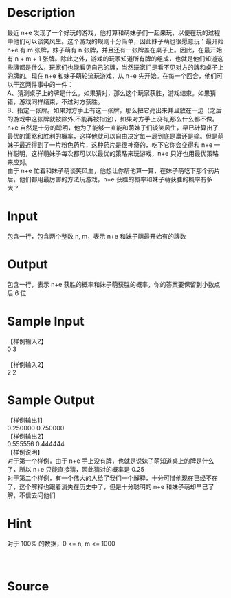 
# Description

<div class="content"><div>最近 n+e 发现了一个好玩的游戏，他打算和萌妹子们一起来玩，以便在玩的过程中他们可以谈笑风生。这个游戏的规则十分简单，因此妹子萌也很愿意玩：最开始 n+e 有 m 张牌，妹子萌有 n 张牌，并且还有一张牌盖在桌子上。因此，在最开始有 n + m + 1 张牌。除此之外，游戏的玩家知道所有牌的组成，也就是他们知道这些牌都是什么，玩家们也能看见自己的牌，当然玩家们是看不见对方的牌和桌子上的牌的。现在 n+e 和妹子萌轮流玩游戏，从 n+e 先开始。在每一个回合，他们可以干这两件事中的一件：</div>
<div>A、猜测桌子上的牌是什么。如果猜对，那么这个玩家获胜，游戏结束。如果猜错，游戏同样结束，不过对方获胜。</div>
<div>B、指定一张牌。如果对方手上有这一张牌，那么把它亮出来并且放在一边（之后的游戏中这张牌就被除外,不能再被指定），如果对方手上没有,那么什么都不做。</div>
<div>n+e 自然是十分的聪明，他为了能够一直能和萌妹子们谈笑风生，早已计算出了最优的策略和胜利的概率，这样他就可以自由决定每一局到底是赢还是输。但是萌妹子最近得到了一片粉色药片，这种药片是很神奇的，吃下它你会变得和 n+e 一样聪明，这样萌妹子每次都可以以最优的策略来玩游戏，n+e 只好也用最优策略来应对。</div>
<div>由于 n+e 忙着和妹子萌谈笑风生，他想让你帮他算一算，在妹子萌吃下那个药片后，他们都用最厉害的方法玩游戏，n+e 获胜的概率和妹子萌获胜的概率有多大？</div>
<p></p></div>

# Input

<div class="content"><div>包含一行，包含两个整数 n, m，表示 n+e 和妹子萌最开始有的牌数</div>
<p></p></div>

# Output

<div class="content"><div>包含一行，表示 n+e 获胜的概率和妹子萌获胜的概率，你的答案要保留到小数点后 6 位</div>
<p></p></div>

# Sample Input

<div class="content"><span class="sampledata">【样例输入2】<br/>
0 3<br/>
<br/>
【样例输入2】<br/>
2 2</span></div>

# Sample Output

<div class="content"><span class="sampledata">【样例输出1】<br/>
0.250000 0.750000<br/>
【样例输出2】<br/>
0.555556 0.444444<br/>
【样例说明】<br/>
对于第一个样例，由于 n+e 手上没有牌，也就是说妹子萌知道桌上的牌是什么了，所以 n+e 只能直接猜，因此猜对的概率是 0.25<br/>
对于第二个样例，有一个伟大的人给了我们一个解释，十分可惜他现在已经不在了，这个解释也跟着消失在历史中了，但是十分聪明的 n+e 和妹子萌却早已了解，不信去问他们</span></div>

# Hint

<div class="content"><p></p><div>对于 100% 的数据，0 &lt;= n, m &lt;= 1000</div><br/>
<div></div><br/>
<p></p><p></p></div>

# Source

<div class="content"><p><a href="problemset.php?search="></a></p></div>

